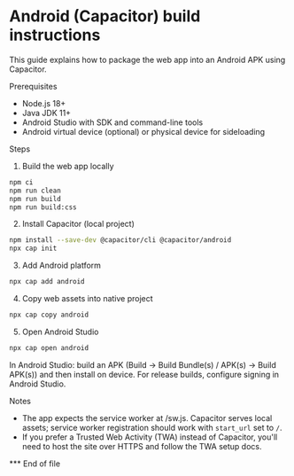 # Android (Capacitor) build instructions

This guide explains how to package the web app into an Android APK using Capacitor.

Prerequisites
- Node.js 18+
- Java JDK 11+
- Android Studio with SDK and command-line tools
- Android virtual device (optional) or physical device for sideloading

Steps
1. Build the web app locally

```bash
npm ci
npm run clean
npm run build
npm run build:css
```

2. Install Capacitor (local project)

```bash
npm install --save-dev @capacitor/cli @capacitor/android
npx cap init
```

3. Add Android platform

```bash
npx cap add android
```

4. Copy web assets into native project

```bash
npx cap copy android
```

5. Open Android Studio

```bash
npx cap open android
```

In Android Studio: build an APK (Build -> Build Bundle(s) / APK(s) -> Build APK(s)) and then install on device. For release builds, configure signing in Android Studio.

Notes
- The app expects the service worker at /sw.js. Capacitor serves local assets; service worker registration should work with `start_url` set to `/`.
- If you prefer a Trusted Web Activity (TWA) instead of Capacitor, you'll need to host the site over HTTPS and follow the TWA setup docs.

*** End of file

